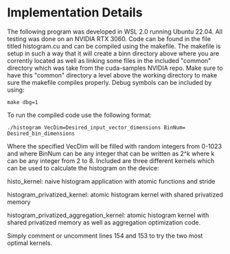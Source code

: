 # Implementation Details

The following program was developed in WSL 2.0 running Ubuntu 22.04. All testing was done on an NVIDIA RTX 3060. Code can be found in the file titled histogram.cu and can be compiled using the makefile. The makefile is setup in such a way that it will create a binn directory above where you are corrently located as well as linking some files in the included "common" directory which was take from the cuda-samples NVIDIA repo. Make sure to have this "common" directory a level above the working directory to make sure the makefile compiles properly. Debug symbols can be included by using: 

```
make dbg=1
```

To run the compiled code use the following format:

```
./histogram VecDim=Desired_input_vector_dimensions BinNum= Desired_bin_dimensions
```

Where the specified VecDim will be filled with random integers from 0-1023 and where BinNum can be any integer that can be written as 2^k where k can be any integer from 2 to 8. Included are three different kernels which can be used to calculate the histogram on the device:

histo_kernel: naive histogram application with atomic functions and stride

histogram_privatized_kernel: atomic histogram kernel with shared privatized memory

histogram_privatized_aggregation_kernel: atomic histogram kernel with shared privatized memory as well as aggregation optimization code. 

Simply comment or uncomment lines 154 and 153 to try the two most optimal kernels.